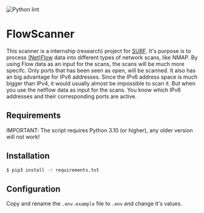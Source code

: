![Python lint](https://github.com/aretsmarvin/FlowScanner/actions/workflows/pylint.yml/badge.svg)

# FlowScanner
This scanner is a internship (research) project for [SURF](https://surf.nl). It's purpose is to process [(Net)Flow](https://en.wikipedia.org/wiki/NetFlow) data into different types of network scans, like NMAP. By using Flow data as an input for the scans, the scans will be much more specifc. Only ports that has been seen as open, will be scanned.
It also has an big advantage for IPv6 addresses. Since the IPv6 address space is much bigger than IPv4, it would usually almost be impossible to scan it. But when you use the netflow data as input for the scans. You know which IPv6 addresses and their corresponding ports are active.

## Requirements

IMPORTANT: The script requires Python 3.10 (or higher), any older version will not work!

## Installation

```bash
$ pip3 install -r requirements.txt
```

## Configuration

Copy and rename the `.env.example` file to `.env` and change it's values.